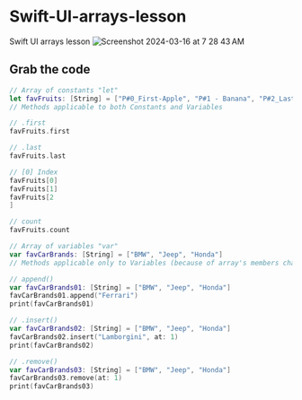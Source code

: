# Swift-UI-arrays-lesson
Swift UI arrays lesson
![Screenshot 2024-03-16 at 7 28 43 AM](https://github.com/danielurra/Swift-UI-arrays-lesson/assets/51704179/08eb3774-bc96-4607-a8e0-7e2db8d97248)<br>
## Grab the code
```swift
// Array of constants "let"
let favFruits: [String] = ["P#0_First-Apple", "P#1 - Banana", "P#2_Last-Orange"]
// Methods applicable to both Constants and Variables

// .first
favFruits.first

// .last
favFruits.last

// [0] Index
favFruits[0]
favFruits[1]
favFruits[2
]

// count
favFruits.count

// Array of variables "var"
var favCarBrands: [String] = ["BMW", "Jeep", "Honda"]
// Methods applicable only to Variables (because of array's members changing)

// append()
var favCarBrands01: [String] = ["BMW", "Jeep", "Honda"]
favCarBrands01.append("Ferrari")
print(favCarBrands01)

// .insert()
var favCarBrands02: [String] = ["BMW", "Jeep", "Honda"]
favCarBrands02.insert("Lamborgini", at: 1)
print(favCarBrands02)

// .remove()
var favCarBrands03: [String] = ["BMW", "Jeep", "Honda"]
favCarBrands03.remove(at: 1)
print(favCarBrands03)






```
